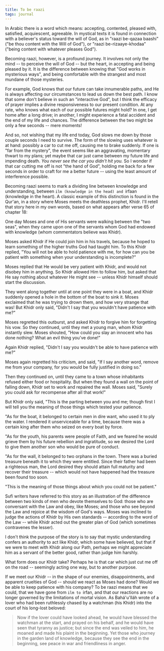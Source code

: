 ```yaml
---
title: To be raazi
tags: journal
---
```


In Arabic there is a word which means: accepting, contented, pleased
with, satisfied, acquiescent, agreeable.  In mystical texts it is found
in connection with a believer's status toward the will of God, as in
"raazi be-qazaa baashi" ("be thou content with the Will of God"), or
"raazi be-rizaaye-khodaa" ("being content with whatever pleases God").

Becoming raazi, however, is a profound journey.  It involves not only
the mind -- to perceive the will of God -- but the heart, in accepting
and being pleased by it.  It is the difference between knowing that "God
works in mysterious ways", and being comfortable with the strangest and
most mundane of those mysteries.

For example, God knows that our future can take innumerable paths, and
He is always affecting our circumstances to lead us down the best path.
I know that some don't believe in such an "interactive God", but I think
the efficacy of prayer implies a divine responsiveness to our present
condition.  At any rate, who knows what each of our possible futures
might hold?  In one, I get home after a long drive; in another, I might
experience a fatal accident and the end of my life and chances.  The
difference between the two might be only a few seconds -- mere moments!

And so, not wishing that my life end today, God slows me down by those
couple seconds I need to survive.  The form of the slowing uses whatever
is at hand: possibly a car to cut me off, causing me to brake suddenly.
If one is "far from the mystery", the event seems like an aggravating,
momentary thwart to my plans; yet maybe that car just came between my
future life and impending death.  *You never see the car you didn't hit
you.* So I wonder if that car cutting me off is not "the hand of God",
holding me back for a few seconds in order to craft for me a better
future -- using the least amount of interference possible.

Becoming raazi seems to mark a dividing line between knowledge and
understanding, between `ilm (knowledge in the head) and `irfaan
(knowledge in the heart).  A classic example of this distinction is
found in the Qur'an, in a story where Moses meets the deathless prophet,
Khidr.  I'll retell that story here in my own words, based on what
appears after verse 65 of chapter 18:

One day Moses and one of His servants were walking between the "two
seas", when they came upon one of the servants whom God had endowed with
knowledge (whom commentators believe was Khidr).

Moses asked Khidr if He could join him in his travels, because he hoped
to learn something of the higher truths God had taught him.  To this
Khidr replied, "You will not be able to hold patience with me, for how
can you be patient with something when your understanding is
incomplete?"

Moses replied that He would be very patient with Khidr, and would not
disobey him in anything.  So Khidr allowed Him to follow him, but asked
that He say nothing about whatever He might see -- unless Khidr himself
should start the discussion.

They went along together until at one point they were in a boat, and
Khidr suddenly opened a hole in the bottom of the boat to sink it.
Moses exclaimed that he was trying to drown them, and how very strange
that was!  But Khidr only said, "Didn't I say that you wouldn't have
patience with me?"

Moses regretted this outburst, and asked Khidr to forgive him for
forgetting his vow.  So they continued, until they met a young man, whom
Khidr instantly slew.  Moses shouted, "How could you slay an innocent
who has done nothing?  What an evil thing you've done!"

Again Khidr replied, "Didn't I say you wouldn't be able to have patience
with me?"

Moses again regretted his criticism, and said, "If I say another word,
remove me from your company, for you would be fully justified in doing
so."

Then they continued on, until they came to a town whose inhabitants
refused either food or hospitality.  But when they found a wall on the
point of falling down, Khidr set to work and repaired the wall.  Moses
said, "Surely you could ask for recompense after all that work!"

But Khidr only said, "This is the parting between you and me; though
first I will tell you the meaning of those things which tested your
patience.

"As for the boat, it belonged to certain men in dire want, who used it
to ply the water.  I rendered it unserviceable for a time, because there
was a certain king after them who seized on every boat by force.

"As for the youth, his parents were people of Faith, and we feared he
would grieve them by his future rebellion and ingratitude, so we desired
the Lord to give them another son who would be pure of conduct.

"As for the wall, it belonged to two orphans in the town.  There was a
buried treasure beneath it to which they were entitled.  Since their
father had been a righteous man, the Lord desired they should attain
full maturity and recover their treasure -- which would not have
happened had the treasure been found too soon.

"This is the meaning of those things about which you could not be
patient."

Sufi writers have referred to this story as an illustration of the
difference between two kinds of men who devote themselves to God: those
who are conversant with the Law and obey, like Moses; and those who see
beyond the Law and rejoice at the wisdom of God's ways.  Moses was
inclined to judge the actions of Khidr by His own standards -- according
to the word of the Law -- while Khidr acted out the greater plan of God
(which sometimes contravenes the lesser).

I don't think the purpose of the story is to say that mystic
understanding confers an authority to act like Khidr, which some have
believed, but that if we were to meet with Khidr along our Path, perhaps
we might appreciate him as a servant of the better good, rather than
judge him harshly.

What form does our Khidr take?  Perhaps he is that car which just cut me
off on the road -- seemingly acting one way, but to another purpose.

If we meet our Khidr -- in the shape of our enemies, disappointments,
and apparent cruelties of God -- should we react as Moses had done?
Would we be able to keep patience with his company?  To be raazi means
that we could, that we have gone from `ilm to `irfan, and that our
reactions are no longer governed by the limitations of mortal vision.
As Bahá'u'lláh wrote of a lover who had been ruthlessly chased by a
watchman (his Khidr) into the court of his long-lost beloved:

> Now if the lover could have looked ahead, he would have blessed the
> watchman at the start, and prayed on his behalf, and he would have
> seen that tyranny as justice; but since the end was veiled to him, he
> moaned and made his plaint in the beginning.  Yet those who journey in
> the garden land of knowledge, because they see the end in the
> beginning, see peace in war and friendliness in anger.


